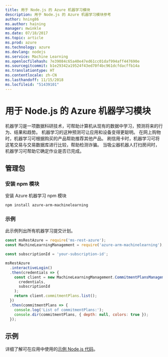 ```yaml
---
title: 用于 Node.js 的 Azure 机器学习模块
description: 用于 Node.js 的 Azure 机器学习模块参考
author: hning86
ms.author: haining
manager: mwinkle
ms.date: 07/18/2017
ms.topic: article
ms.prod: azure
ms.technology: azure
ms.devlang: nodejs
ms.service: Machine Learning
ms.openlocfilehash: 7e39084c65a40e47ed61cc01daf994aff447690e
ms.sourcegitcommit: b1e29342a19524f43ed70f4bc961dcfdacffb14a
ms.translationtype: HT
ms.contentlocale: zh-CN
ms.lasthandoff: 11/15/2018
ms.locfileid: "51439101"
---
```

# <a name="azure-machine-learning-modules-for-nodejs"></a>用于 Node.js 的 Azure 机器学习模块

机器学习是一项数据科研技术，可帮助计算机从现有的数据中学习，预测将来的行为、结果和趋势。 机器学习的这种预测可让应用和设备变得更聪明。 在网上购物时，机器学习可根据购买的产品帮助推荐其他产品。 刷信用卡时，机器学习可将这笔交易与交易数据库进行比较，帮助检测诈骗。 当吸尘器机器人打扫房间时，机器学习可帮助它确定作业是否已完成。

## <a name="management-package"></a>管理包


### <a name="install-the-npm-module"></a>安装 npm 模块

安装 Azure 机器学习 npm 模块

```bash
npm install azure-arm-machinelearning
```

### <a name="example"></a>示例

此示例列出所有机器学习提交计划。

```javascript
const msRestAzure = require('ms-rest-azure');
const MachineLearningManagement = require('azure-arm-machinelearning');

const subscriptionId = 'your-subscription-id';

msRestAzure
  .interactiveLogin()
  .then(credentials => {
    const client = new MachineLearningManagement.CommitmentPlansManagementClient(
      credentials,
      subscriptionId
    );
    return client.commitmentPlans.list();
  })
  .then(commitmentPlans => {
    console.log('List of commitmentPlans:');
    console.dir(commitmentPlans, { depth: null, colors: true });
  });
```

## <a name="samples"></a>示例

详细了解可在应用中使用的[示例 Node.js 代码](https://azure.microsoft.com/resources/samples/?platform=nodejs)。
